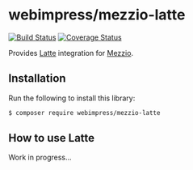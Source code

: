 # webimpress/mezzio-latte

[![Build Status](https://secure.travis-ci.com/webimpress/mezzio-latte.svg?branch=master)](https://secure.travis-ci.com/webimpress/mezzio-latte)
[![Coverage Status](https://coveralls.io/repos/github/webimpress/mezzio-latte/badge.svg?branch=master)](https://coveralls.io/github/webimpress/mezzio-latte?branch=master)

Provides [Latte](https://latte.nette.org/) integration for [Mezzio](https://docs.mezzio.dev/). 

## Installation

Run the following to install this library:

```bash
$ composer require webimpress/mezzio-latte
```

## How to use Latte

Work in progress...
